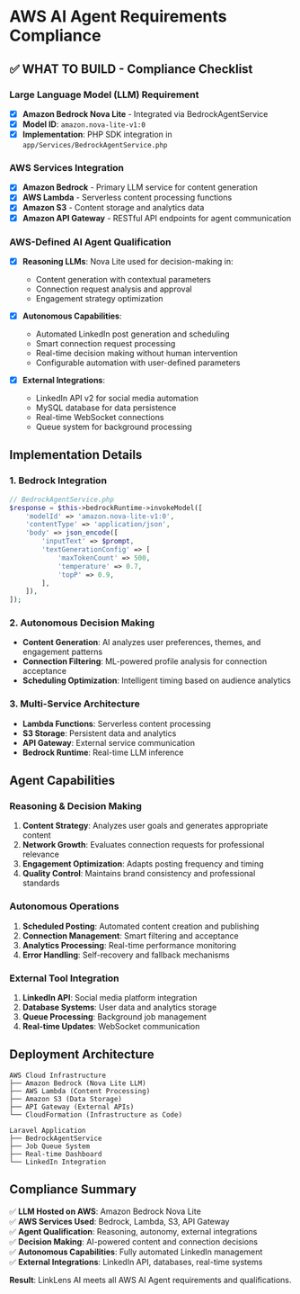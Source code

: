 # AWS AI Agent Requirements Compliance

## ✅ WHAT TO BUILD - Compliance Checklist

### Large Language Model (LLM) Requirement
- [x] **Amazon Bedrock Nova Lite** - Integrated via BedrockAgentService
- [x] **Model ID**: `amazon.nova-lite-v1:0`
- [x] **Implementation**: PHP SDK integration in `app/Services/BedrockAgentService.php`

### AWS Services Integration
- [x] **Amazon Bedrock** - Primary LLM service for content generation
- [x] **AWS Lambda** - Serverless content processing functions
- [x] **Amazon S3** - Content storage and analytics data
- [x] **Amazon API Gateway** - RESTful API endpoints for agent communication

### AWS-Defined AI Agent Qualification
- [x] **Reasoning LLMs**: Nova Lite used for decision-making in:
  - Content generation with contextual parameters
  - Connection request analysis and approval
  - Engagement strategy optimization

- [x] **Autonomous Capabilities**: 
  - Automated LinkedIn post generation and scheduling
  - Smart connection request processing
  - Real-time decision making without human intervention
  - Configurable automation with user-defined parameters

- [x] **External Integrations**:
  - LinkedIn API v2 for social media automation
  - MySQL database for data persistence
  - Real-time WebSocket connections
  - Queue system for background processing

## Implementation Details

### 1. Bedrock Integration
```php
// BedrockAgentService.php
$response = $this->bedrockRuntime->invokeModel([
    'modelId' => 'amazon.nova-lite-v1:0',
    'contentType' => 'application/json',
    'body' => json_encode([
        'inputText' => $prompt,
        'textGenerationConfig' => [
            'maxTokenCount' => 500,
            'temperature' => 0.7,
            'topP' => 0.9,
        ],
    ]),
]);
```

### 2. Autonomous Decision Making
- **Content Generation**: AI analyzes user preferences, themes, and engagement patterns
- **Connection Filtering**: ML-powered profile analysis for connection acceptance
- **Scheduling Optimization**: Intelligent timing based on audience analytics

### 3. Multi-Service Architecture
- **Lambda Functions**: Serverless content processing
- **S3 Storage**: Persistent data and analytics
- **API Gateway**: External service communication
- **Bedrock Runtime**: Real-time LLM inference

## Agent Capabilities

### Reasoning & Decision Making
1. **Content Strategy**: Analyzes user goals and generates appropriate content
2. **Network Growth**: Evaluates connection requests for professional relevance
3. **Engagement Optimization**: Adapts posting frequency and timing
4. **Quality Control**: Maintains brand consistency and professional standards

### Autonomous Operations
1. **Scheduled Posting**: Automated content creation and publishing
2. **Connection Management**: Smart filtering and acceptance
3. **Analytics Processing**: Real-time performance monitoring
4. **Error Handling**: Self-recovery and fallback mechanisms

### External Tool Integration
1. **LinkedIn API**: Social media platform integration
2. **Database Systems**: User data and analytics storage
3. **Queue Processing**: Background job management
4. **Real-time Updates**: WebSocket communication

## Deployment Architecture

```
AWS Cloud Infrastructure
├── Amazon Bedrock (Nova Lite LLM)
├── AWS Lambda (Content Processing)
├── Amazon S3 (Data Storage)
├── API Gateway (External APIs)
└── CloudFormation (Infrastructure as Code)

Laravel Application
├── BedrockAgentService
├── Job Queue System
├── Real-time Dashboard
└── LinkedIn Integration
```

## Compliance Summary

✅ **LLM Hosted on AWS**: Amazon Bedrock Nova Lite  
✅ **AWS Services Used**: Bedrock, Lambda, S3, API Gateway  
✅ **Agent Qualification**: Reasoning, autonomy, external integrations  
✅ **Decision Making**: AI-powered content and connection decisions  
✅ **Autonomous Capabilities**: Fully automated LinkedIn management  
✅ **External Integrations**: LinkedIn API, databases, real-time systems  

**Result**: LinkLens AI meets all AWS AI Agent requirements and qualifications.